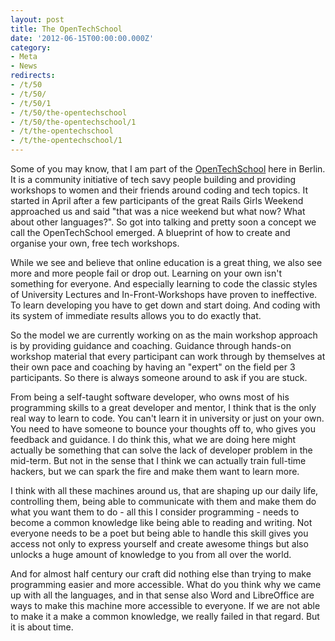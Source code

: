 ```yaml
---
layout: post
title: The OpenTechSchool
date: '2012-06-15T00:00:00.000Z'
category:
- Meta
- News
redirects:
- /t/50
- /t/50/
- /t/50/1
- /t/50/the-opentechschool
- /t/50/the-opentechschool/1
- /t/the-opentechschool
- /t/the-opentechschool/1
---
```




Some of you may know, that I am part of the [OpenTechSchool](http://www.opentechschool.org) here in Berlin. It is a community initiative of tech savy people building and providing workshops to women and their friends around coding and tech topics. It started in April after a few participants of the great Rails Girls Weekend approached us and said "that was a nice weekend but what now? What about other languages?". So got into talking and pretty soon a concept we call the OpenTechSchool emerged. A blueprint of how to create and organise your own, free tech workshops.

While we see and believe that online education is a great thing, we also see more and more people fail or drop out. Learning on your own isn't something for everyone. And especially learning to code the classic styles of University Lectures and In-Front-Workshops have proven to ineffective. To learn developing you have to get down and start doing. And coding with its system of immediate results allows you to do exactly that.

So the model we are currently working on as the main workshop approach is by providing guidance and coaching. Guidance through hands-on workshop material that every participant can work through by themselves at their own pace and coaching by having an "expert" on the field per 3 participants. So there is always someone around to ask if you are stuck.

From being a self-taught software developer, who owns most of his programming skills to a great developer and mentor, I think that is the only real way to learn to code. You can't learn it in university or just on your own. You need to have someone to bounce your thoughts off to, who gives you feedback and guidance. I do think this, what we are doing here might actually be something that can solve the lack of developer problem in the mid-term. But not in the sense that I think we can actually train full-time hackers, but we can spark the fire and make them want to learn more.

I think with all these machines around us, that are shaping up our daily life, controlling them, being able to communicate with them and make them do what you want them to do - all this I consider programming - needs to become a common knowledge like being able to reading and writing. Not everyone needs to be a poet but being able to handle this skill gives you access not only to express yourself and create awesome things but also unlocks a huge amount of knowledge to you from all over the world.

And for almost half century our craft did nothing else than trying to make programming easier and more accessible. What do you think why we came up with all the languages, and in that sense also Word and LibreOffice are ways to make this machine more accessible to everyone. If we are not able to make it a make a common knowledge, we really failed in that regard. But it is about time.
